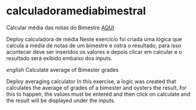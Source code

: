 # calculadoramediabimestral
Calcular média das notas do Bimestre [AQUI](https://sergioribeiro7820.github.io/calculadoramediabimestral/)

Deploy calculadora de média
Neste exercício foi criada uma lógica que calcula a media de notas de um bimestre e ostra o resultado, 
para isso acontecer deve ser inseridos os valores e depois clicar em calcular e o resultado será exibido embaixo dos inputs.

*english*
Calculate average of Bimester grades

Deploy averaging calculator
In this exercise, a logic was created that calculates the average of grades of a bimester and oysters the result,
for this to happen, the values must be entered and then click on calculate and the result will be displayed under the inputs.
